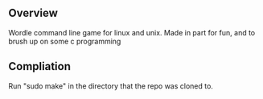 ## Overview 
   Wordle command line game for linux and unix. Made in part for fun, and to brush up on some c programming 
   
## Compliation 
   Run "sudo make" in the directory that the repo was cloned to.  

